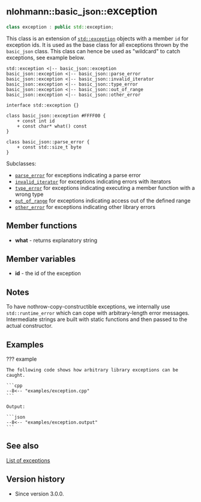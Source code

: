 # <small>nlohmann::basic_json::</small>exception

```cpp
class exception : public std::exception;
```

This class is an extension of [`std::exception`](https://en.cppreference.com/w/cpp/error/exception) objects with a
member `id` for exception ids. It is used as the base class for all exceptions thrown by the `basic_json` class. This
class can hence be used as "wildcard" to catch exceptions, see example below.

```plantuml
std::exception <|-- basic_json::exception
basic_json::exception <|-- basic_json::parse_error
basic_json::exception <|-- basic_json::invalid_iterator
basic_json::exception <|-- basic_json::type_error
basic_json::exception <|-- basic_json::out_of_range
basic_json::exception <|-- basic_json::other_error

interface std::exception {}

class basic_json::exception #FFFF00 {
    + const int id
    + const char* what() const
}

class basic_json::parse_error {
    + const std::size_t byte
}
```

Subclasses:

- [`parse_error`](parse_error.md) for exceptions indicating a parse error
- [`invalid_iterator`](invalid_iterator.md) for exceptions indicating errors with iterators
- [`type_error`](type_error.md) for exceptions indicating executing a member function with a wrong type
- [`out_of_range`](out_of_range.md) for exceptions indicating access out of the defined range
- [`other_error`](other_error.md) for exceptions indicating other library errors

## Member functions

- **what** - returns explanatory string

## Member variables

- **id** - the id of the exception

## Notes

To have nothrow-copy-constructible exceptions, we internally use `std::runtime_error` which can cope with
arbitrary-length error messages. Intermediate strings are built with static functions and then passed to the actual
constructor.

## Examples

??? example

    The following code shows how arbitrary library exceptions can be caught.
    
    ```cpp
    --8<-- "examples/exception.cpp"
    ```
    
    Output:
    
    ```json
    --8<-- "examples/exception.output"
    ```

## See also

[List of exceptions](../../home/exceptions.md)

## Version history

- Since version 3.0.0.
